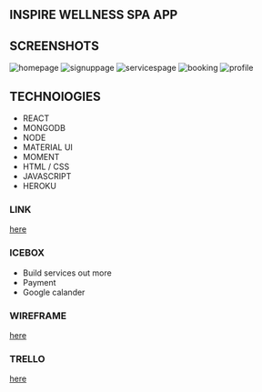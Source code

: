 ## INSPIRE WELLNESS SPA APP

## SCREENSHOTS
![homepage](https://imgur.com/6UQBjoL.jpg)
![signuppage](https://imgur.com/hhABM1n.jpg)
![servicespage](https://imgur.com/I57PHMb.jpg)
![booking](https://imgur.com/WY4JCl8.jpg)
![profile](https://imgur.com/EkzIaM5.jpg)

## TECHNOlOGIES

* REACT
* MONGODB
* NODE
* MATERIAL UI
* MOMENT
* HTML / CSS
* JAVASCRIPT
* HEROKU

### LINK
[here](https://inspire-spa.herokuapp.com/)

### ICEBOX
* Build services out more
* Payment
* Google calander

### WIREFRAME 
[here](https://www.figma.com/file/TgsjQsDyz52iJeslJwGQqi/Untitled?node-id=0%3A1)

### TRELLO 

[here](https://trello.com/b/xx7Wfpvd/spa-app)